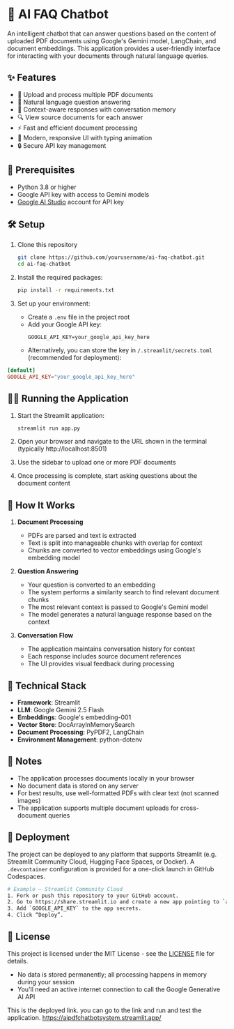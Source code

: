 # 🤖 AI FAQ Chatbot

An intelligent chatbot that can answer questions based on the content of uploaded PDF documents using Google's Gemini model, LangChain, and document embeddings. This application provides a user-friendly interface for interacting with your documents through natural language queries.

## ✨ Features

- 📄 Upload and process multiple PDF documents
- 💬 Natural language question answering
- 🧠 Context-aware responses with conversation memory
- 🔍 View source documents for each answer
- ⚡ Fast and efficient document processing
- 🌟 Modern, responsive UI with typing animation
- 🔒 Secure API key management

## 🚀 Prerequisites

- Python 3.8 or higher
- Google API key with access to Gemini models
- [Google AI Studio](https://makersuite.google.com/app/apikey) account for API key

## 🛠️ Setup

1. Clone this repository
   ```bash
   git clone https://github.com/yourusername/ai-faq-chatbot.git
   cd ai-faq-chatbot
   ```

2. Install the required packages:
   ```bash
   pip install -r requirements.txt
   ```

3. Set up your environment:
   - Create a `.env` file in the project root
   - Add your Google API key:
     ```
     GOOGLE_API_KEY=your_google_api_key_here
     ```
   - Alternatively, you can store the key in `/.streamlit/secrets.toml` (recommended for deployment):
  ```toml
  [default]
  GOOGLE_API_KEY="your_google_api_key_here"
  ```

## 🏃‍♂️ Running the Application

1. Start the Streamlit application:
   ```bash
   streamlit run app.py
   ```

2. Open your browser and navigate to the URL shown in the terminal (typically http://localhost:8501)

3. Use the sidebar to upload one or more PDF documents

4. Once processing is complete, start asking questions about the document content

## 🧠 How It Works

1. **Document Processing**
   - PDFs are parsed and text is extracted
   - Text is split into manageable chunks with overlap for context
   - Chunks are converted to vector embeddings using Google's embedding model

2. **Question Answering**
   - Your question is converted to an embedding
   - The system performs a similarity search to find relevant document chunks
   - The most relevant context is passed to Google's Gemini model
   - The model generates a natural language response based on the context

3. **Conversation Flow**
   - The application maintains conversation history for context
   - Each response includes source document references
   - The UI provides visual feedback during processing

## 🔧 Technical Stack

- **Framework**: Streamlit
- **LLM**: Google Gemini 2.5 Flash
- **Embeddings**: Google's embedding-001
- **Vector Store**: DocArrayInMemorySearch
- **Document Processing**: PyPDF2, LangChain
- **Environment Management**: python-dotenv

## 📝 Notes

- The application processes documents locally in your browser
- No document data is stored on any server
- For best results, use well-formatted PDFs with clear text (not scanned images)
- The application supports multiple document uploads for cross-document queries

## 🚢 Deployment

The project can be deployed to any platform that supports Streamlit (e.g. Streamlit Community Cloud, Hugging Face Spaces, or Docker). A `.devcontainer` configuration is provided for a one-click launch in GitHub Codespaces.

```bash
# Example – Streamlit Community Cloud
1. Fork or push this repository to your GitHub account.
2. Go to https://share.streamlit.io and create a new app pointing to `app.py`.
3. Add `GOOGLE_API_KEY` to the app secrets.
4. Click “Deploy”.
```

## 📄 License

This project is licensed under the MIT License - see the [LICENSE](LICENSE) file for details.
- No data is stored permanently; all processing happens in memory during your session
- You'll need an active internet connection to call the Google Generative AI API


This is the deployed link. you can go to the link and run and test the application. https://aipdfchatbotsystem.streamlit.app/